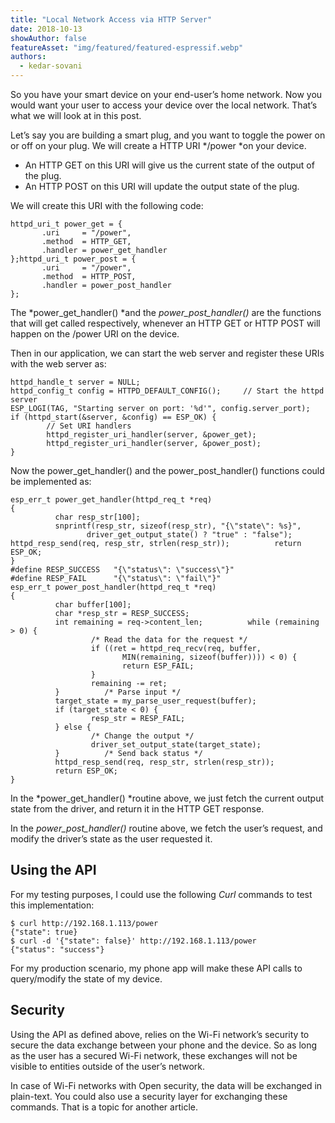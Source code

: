 ```yaml
---
title: "Local Network Access via HTTP Server"
date: 2018-10-13
showAuthor: false
featureAsset: "img/featured/featured-espressif.webp"
authors:
  - kedar-sovani
---
```

So you have your smart device on your end-user’s home network. Now you would want your user to access your device over the local network. That’s what we will look at in this post.

Let’s say you are building a smart plug, and you want to toggle the power on or off on your plug. We will create a HTTP URI */power *on your device.

- An HTTP GET on this URI will give us the current state of the output of the plug.
- An HTTP POST on this URI will update the output state of the plug.

We will create this URI with the following code:

```
httpd_uri_t power_get = { 
       .uri     = "/power",
       .method  = HTTP_GET,
       .handler = power_get_handler
};httpd_uri_t power_post = { 
       .uri     = "/power",
       .method  = HTTP_POST,
       .handler = power_post_handler
};
```

The *power_get_handler() *and the *power_post_handler()* are the functions that will get called respectively, whenever an HTTP GET or HTTP POST will happen on the /power URI on the device.

Then in our application, we can start the web server and register these URIs with the web server as:

```
httpd_handle_t server = NULL;
httpd_config_t config = HTTPD_DEFAULT_CONFIG();     // Start the httpd server    
ESP_LOGI(TAG, "Starting server on port: '%d'", config.server_port);    if (httpd_start(&server, &config) == ESP_OK) {
        // Set URI handlers
        httpd_register_uri_handler(server, &power_get);
        httpd_register_uri_handler(server, &power_post);
}
```

Now the power_get_handler() and the power_post_handler() functions could be implemented as:

```
esp_err_t power_get_handler(httpd_req_t *req)
{
          char resp_str[100];
          snprintf(resp_str, sizeof(resp_str), "{\"state\": %s}",
                 driver_get_output_state() ? "true" : "false");          httpd_resp_send(req, resp_str, strlen(resp_str));          return ESP_OK;
}
#define RESP_SUCCESS   "{\"status\": \"success\"}"
#define RESP_FAIL      "{\"status\": \"fail\"}"
esp_err_t power_post_handler(httpd_req_t *req)
{
          char buffer[100];
          char *resp_str = RESP_SUCCESS;
          int remaining = req->content_len;          while (remaining > 0) {
                  /* Read the data for the request */
                  if ((ret = httpd_req_recv(req, buffer,                        
                         MIN(remaining, sizeof(buffer)))) < 0) {
                         return ESP_FAIL;
                  }
                  remaining -= ret;
          }          /* Parse input */
          target_state = my_parse_user_request(buffer);
          if (target_state < 0) {
                  resp_str = RESP_FAIL;
          } else {
                  /* Change the output */
                  driver_set_output_state(target_state);
          }          /* Send back status */        
          httpd_resp_send(req, resp_str, strlen(resp_str));
          return ESP_OK;
}
```

In the *power_get_handler() *routine above, we just fetch the current output state from the driver, and return it in the HTTP GET response.

In the *power_post_handler()* routine above, we fetch the user’s request, and modify the driver’s state as the user requested it.

## Using the API

For my testing purposes, I could use the following *Curl* commands to test this implementation:

```
$ curl http://192.168.1.113/power
{"state": true}
$ curl -d '{"state": false}' http://192.168.1.113/power
{"status": "success"}
```

For my production scenario, my phone app will make these API calls to query/modify the state of my device.

## Security

Using the API as defined above, relies on the Wi-Fi network’s security to secure the data exchange between your phone and the device. So as long as the user has a secured Wi-Fi network, these exchanges will not be visible to entities outside of the user’s network.

In case of Wi-Fi networks with Open security, the data will be exchanged in plain-text. You could also use a security layer for exchanging these commands. That is a topic for another article.
